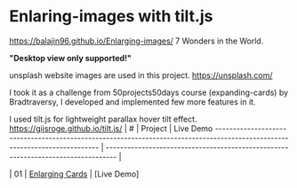 # Enlaring-images with tilt.js
https://balajin96.github.io/Enlarging-images/
7 Wonders in the World. 

**"Desktop view only supported!"**

unsplash website images are used in this project. https://unsplash.com/

I took it as a challenge from 50projects50days course (expanding-cards) by Bradtraversy, I developed and implemented few more features in it. 

I used tilt.js for lightweight parallax hover tilt effect. https://gijsroge.github.io/tilt.js/ 
|  #  | Project                                                                                                                     | Live Demo                                      --------------------------------------------------------------------------------------------------------------------------- | ---------------------------------------------------------------------------------                                    |

| 01  | [Enlarging Cards](https://balajin96.github.io/Enlarging-images/)                                                            | [Live Demo]

